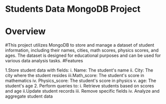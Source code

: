 # Students Data MongoDB Project
# Overview
#This project utilizes MongoDB to store and manage a dataset of student information, including their names, cities, math scores, physics scores, and ages. The dataset is designed for 
   educational purposes and can be used for various data analysis tasks.
#Features

  1.Store student data with fields:
   i. Name: The student's name
   ii. City: The city where the student resides
   iii.Math_score: The student's score in mathematics
   iv. Physics_score: The student's score in physics
   v. age: The student's age
  2. Perform queries to:
   i. Retrieve students based on scores and age
   ii.Update student records
  iii. Remove specific fields
  iv. Analyze and aggregate student data
